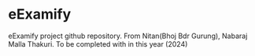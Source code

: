 # eExamify
eExamify project github repository. From Nitan(Bhoj Bdr Gurung), Nabaraj Malla Thakuri. 
To be completed with in this year (2024)
